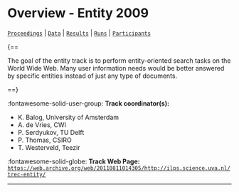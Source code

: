 # Overview - Entity 2009

[`Proceedings`](./proceedings.md) | [`Data`](./data.md) | [`Results`](./results.md) | [`Runs`](./runs.md) | [`Participants`](./participants.md)

{==

The goal of the entity track is to perform entity-oriented search tasks on the World Wide Web. Many user information needs would be better answered by specific entities instead of just any type of documents.

==}

:fontawesome-solid-user-group: **Track coordinator(s):**

- K. Balog, University of Amsterdam 
- A. de Vries, CWI 
- P. Serdyukov, TU Delft 
- P. Thomas, CSIRO 
- T. Westerveld, Teezir 

:fontawesome-solid-globe: **Track Web Page:** [`https://web.archive.org/web/20110811014305/http://ilps.science.uva.nl/trec-entity/`](https://web.archive.org/web/20110811014305/http://ilps.science.uva.nl/trec-entity/) 

---

